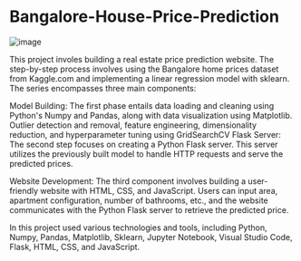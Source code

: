 # Bangalore-House-Price-Prediction

![image](https://github.com/MaheshManekar/Bangalore-House-Price-Prediction/assets/77844593/8a97a998-6269-4782-abab-ac9f1fa9db77)


This project involes building a real estate price prediction website. The step-by-step process involves using the Bangalore home prices dataset from Kaggle.com and implementing a linear regression model with sklearn. The series encompasses three main components:

Model Building: The first phase entails data loading and cleaning using Python's Numpy and Pandas, along with data visualization using Matplotlib. Outlier detection and removal, feature engineering, dimensionality reduction, and hyperparameter tuning using GridSearchCV
Flask Server: The second step focuses on creating a Python Flask server. This server utilizes the previously built model to handle HTTP requests and serve the predicted prices.

Website Development: The third component involves building a user-friendly website with HTML, CSS, and JavaScript. Users can input area, apartment configuration, number of bathrooms, etc., and the website communicates with the Python Flask server to retrieve the predicted price.

In this project used various technologies and tools, including Python, Numpy, Pandas, Matplotlib, Sklearn, Jupyter Notebook, Visual Studio Code, Flask, HTML, CSS, and JavaScript.
